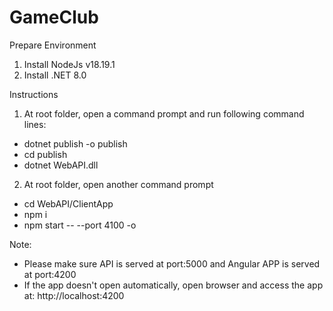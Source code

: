 # GameClub
Prepare Environment
1. Install NodeJs v18.19.1
2. Install .NET 8.0

Instructions
1. At root folder, open a command prompt and run following command lines:
- dotnet publish -o publish
- cd publish
- dotnet WebAPI.dll
2. At root folder, open another command prompt
- cd WebAPI/ClientApp
- npm i
- npm start -- --port 4100 -o

Note:
- Please make sure API is served at port:5000 and Angular APP is served at port:4200
- If the app doesn't open automatically, open browser and access the app at: http://localhost:4200